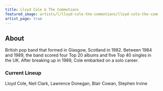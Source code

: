 ```yaml
---
title: Lloyd Cole & The Commotions
featured_image: artists/l/lloyd-cole-the-commotions/lloyd-cole-the-commotions.jpg
artist_page: true
---
```

## About

British pop band that formed in Glasgow, Scotland in 1982. Between 1984 and 1989, the band scored four Top 20 albums and five Top 40 singles in the UK. After breaking up in 1989, Cole embarked on a solo career.

### Current Lineup

Lloyd Cole, Neil Clark, Lawrence Donegan, Blair Cowan, Stephen Irvine


